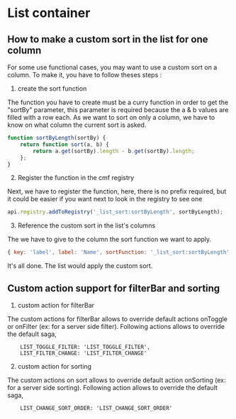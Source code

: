 # List container

## How to make a custom sort in the list for one column

For some use functional cases, you may want to use a custom sort on a column. To make it, you have to follow theses steps :

1.  create the sort function

The function you have to create must be a curry function in order to get the "sortBy" parameter, this parameter is required because the a & b values are filled with a row each. As we want to sort on only a column, we have to know on what column the current sort is asked.

```javascript
function sortByLength(sortBy) {
	return function sort(a, b) {
		return a.get(sortBy).length - b.get(sortBy).length;
	};
}
```

2.  Register the function in the cmf registry

Next, we have to register the function, here, there is no prefix required, but it could be easier if you want next to look in the registry to see one

```javascript
api.registry.addToRegistry('_list_sort:sortByLength', sortByLength);
```

3.  Reference the custom sort in the list's columns

The we have to give to the column the sort function we want to apply.

```javascript
{ key: 'label', label: 'Name', sortFunction: '_list_sort:sortByLength' },
```

It's all done. The list would apply the custom sort.

## Custom action support for filterBar and sorting

1. custom action for filterBar

The custom actions for filterBar allows to override default actions onToggle or onFilter (ex: for a server side filter).
Following actions allows to override the default saga,

```
	LIST_TOGGLE_FILTER: 'LIST_TOGGLE_FILTER',
	LIST_FILTER_CHANGE: 'LIST_FILTER_CHANGE'
```

2. custom action for sorting

The custom actions on sort allows to override default action onSorting (ex: for a server side sorting).
Following action allows to override the default saga,

```
	LIST_CHANGE_SORT_ORDER: 'LIST_CHANGE_SORT_ORDER'
```
